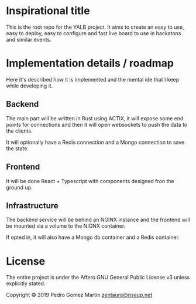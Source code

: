 # Inspirational title
This is the root repo for the YALB project. It aims to create an easy to
use, easy to deploy, easy to configure and fast live board to use in hackatons
and similar events.

# Implementation details / roadmap
Here it's described how it is implemented and the mental ide that I keep while
developing it.

## Backend
The main part will be written in Rust using ACTIX, it will expose some end points
for connections and then it will open websockets to push the data to the clients.

It will optionally have a Redis connection and a Mongo connection to save the state.

## Frontend
It will be done React + Typescript with components designed fron the ground up.

## Infrastructure
The backend service will be behind an NGINX instance and the frontend will be mounted
via a volume to the NIGNX container.

If opted in, it will also have a Mongo db container and a Redis container.

# License
The entire project is under the Affero GNU General Public License v3 unless
explicitly stated.

Copyright © 2019 Pedro Gomez Martin <zentauro@riseup.net>
